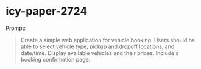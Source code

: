 # icy-paper-2724

Prompt:
> Create a simple web application for vehicle booking. Users should be able to select vehicle type, pickup and dropoff locations, and date/time. Display available vehicles and their prices. Include a booking confirmation page.